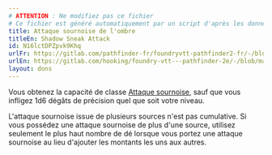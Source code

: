 ```yaml
---
# ATTENTION : Ne modifiez pas ce fichier
# Ce fichier est généré automatiquement par un script d'après les données du module Foundry VTT officiel et de sa traduction
title: Attaque sournoise de l'ombre
titleEn: Shadow Sneak Attack
id: N16lctDPZpvk9Khq
urlFr: https://gitlab.com/pathfinder-fr/foundryvtt-pathfinder2-fr/-/blob/master/data/feats/N16lctDPZpvk9Khq.htm
urlEn: https://gitlab.com/hooking/foundry-vtt---pathfinder-2e/-/blob/master/packs/data/feats.db/shadow-sneak-attack.json
layout: dons
---
```

Vous obtenez la capacité de classe [Attaque sournoise](../capacité-classe/attaque-sournoise.html), sauf que vous infligez <a class="inline-roll roll" data-mode="roll" data-flavor="précision" data-formula="1d6" title="précision"><i class="fas fa-dice-d20"></i> 1d6</a> dégâts de précision quel que soit votre niveau.

L'attaque sournoise issue de plusieurs sources n'est pas cumulative. Si vous possédez une attaque sournoise de plus d'une source, utilisez seulement le plus haut nombre de dé lorsque vous portez une attaque sournoise au lieu d'ajouter les montants les uns aux autres.
